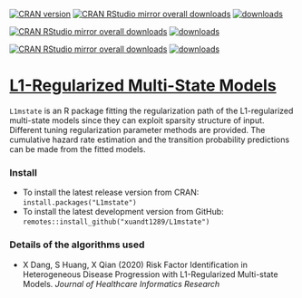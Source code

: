 [![CRAN version](https://img.shields.io/cran/v/L1mstate?logo=R)](https://cran.r-project.org/web/packages/L1mstate/index.html)
[![CRAN RStudio mirror overall downloads](http://cranlogs.r-pkg.org/badges/grand-total/L1mstate)](http://www.r-pkg.org/pkg/L1mstate)
[![downloads](https://cranlogs.r-pkg.org/badges/L1mstate)](https://cran.r-project.org/package=L1mstate)

[![CRAN RStudio mirror overall downloads](http://cranlogs.r-pkg.org/badges/grand-total/officer)](http://www.r-pkg.org/pkg/officer)
[![downloads](https://cranlogs.r-pkg.org/badges/officer)](https://cran.r-project.org/package=officer)

[![CRAN RStudio mirror overall downloads](http://cranlogs.r-pkg.org/badges/grand-total/ggiraph)](http://www.r-pkg.org/pkg/ggiraph)
[![downloads](https://cranlogs.r-pkg.org/badges/ggiraph)](https://cran.r-project.org/package=ggiraph)


# [L1-Regularized Multi-State Models](https://cran.r-project.org/web/packages/L1mstate/index.html)

`L1mstate` is an R package fitting the regularization path of the L1-regularized multi-state models since they can exploit sparsity structure of input. 
Different tuning regularization parameter methods are provided. The cumulative hazard rate estimation and the transition probability predictions can be made from the fitted models.


### Install

* To install the latest release version from CRAN: `install.packages("L1mstate")`
* To install the latest development version from GitHub: `remotes::install_github("xuandt1289/L1mstate")`

### Details of the algorithms used

* X Dang, S Huang, X Qian (2020) Risk Factor Identification in Heterogeneous Disease Progression with L1-Regularized Multi-state Models.  *Journal of Healthcare Informatics Research*
